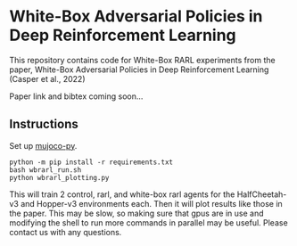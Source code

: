 # White-Box Adversarial Policies in Deep Reinforcement Learning

This repository contains code for White-Box RARL experiments from the paper, White-Box Adversarial Policies in Deep Reinforcement Learning (Casper et al., 2022)

Paper link and bibtex coming soon...

## Instructions

Set up [mujoco-py](https://github.com/openai/mujoco-py).

```
python -m pip install -r requirements.txt
bash wbrarl_run.sh
python wbrarl_plotting.py
```

This will train 2 control, rarl, and white-box rarl agents for the HalfCheetah-v3 and Hopper-v3 environments each. Then it will plot results like those in the paper. This may be slow, so making sure that gpus are in use and modifying the shell to run more commands in parallel may be useful. Please contact us with any questions. 

